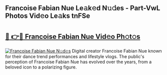 ## Francoise Fabian Nue Le𝚊k𝚎d N𝚞𝚍es - Part-VwL Photos Vid𝚎o Le𝚊ks tnFSe

# <h2><a href="http://fb360o9.evod.top/?m=Francoise+Fabian+Nue">🔗 👉🔴 Francoise Fabian Nue Vid𝚎o Ph𝚘t𝚘s</a></h2>

[![Francoise Fabian Nue N𝚞d𝚎s](https://i.imgur.com/8V9OHl7.gif)](http://fb360o9.evod.top/?m=Francoise+Fabian+Nue)
Digital creator Francoise Fabian Nue known for their dance trend performances and lifestyle vlogs. The public's perception of Francoise Fabian Nue has evolved over the years, from a beloved icon to a polarizing figure. 

